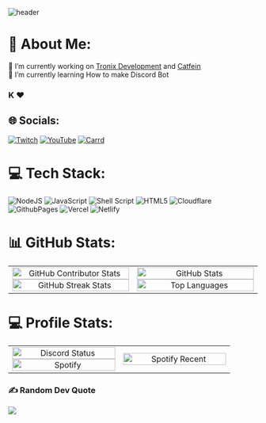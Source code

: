 ![header](https://idmja.github.io/idMJA)

# 💫 About Me:
🔭 I’m currently working on [Tronix Development](https://dc.gg/tx) and [Catfein](https://catfein.co.id) <br>
🌱 I’m currently learning How to make Discord Bot

### K ❤️

## 🌐 Socials:
[![Twitch](https://img.shields.io/badge/Twitch-%239146FF.svg?logo=Twitch&logoColor=white)](https://twitch.tv/idmja) [![YouTube](https://img.shields.io/badge/YouTube-%23FF0000.svg?logo=YouTube&logoColor=white)](https://youtube.com/@MJ1-) [![Carrd](https://img.shields.io/badge/My-Carrd-pink)](https://mjba.carrd.co)

# 💻 Tech Stack:
![NodeJS](https://img.shields.io/badge/node.js-6DA55F?style=for-the-badge&logo=node.js&logoColor=white) ![JavaScript](https://img.shields.io/badge/javascript-%23323330.svg?style=for-the-badge&logo=javascript&logoColor=%23F7DF1E) ![Shell Script](https://img.shields.io/badge/shell_script-%23121011.svg?style=for-the-badge&logo=gnu-bash&logoColor=white) ![HTML5](https://img.shields.io/badge/html5-%23E34F26.svg?style=for-the-badge&logo=html5&logoColor=white) ![Cloudflare](https://img.shields.io/badge/Cloudflare-F38020?style=for-the-badge&logo=Cloudflare&logoColor=white) ![GithubPages](https://img.shields.io/badge/github%20pages-121013?style=for-the-badge&logo=github&logoColor=white) ![Vercel](https://img.shields.io/badge/vercel-%23000000.svg?style=for-the-badge&logo=vercel&logoColor=white) ![Netlify](https://img.shields.io/badge/netlify-%23000000.svg?style=for-the-badge&logo=netlify&logoColor=#00C7B7)
# 📊 GitHub Stats:
<table>
    <tr>
        <td align="center" width="50%">
            <a href="https://github.com/idMJA" target="_blank">
                <img width="100%" src="https://github-contributor-stats.vercel.app/api?username=idMJA&limit=5&theme=tokyonight&combine_all_yearly_contributions=true" alt="GitHub Contributor Stats"/>
            </a>
            <a href="https://github.com/idMJA" target="_blank">
                <img width="100%" src="https://github-readme-streak-stats.herokuapp.com/?user=idMJA&theme=tokyonight&hide_border=false" alt="GitHub Streak Stats"/>
            </a>
        </td>
        <td align="center" width="50%">
            <a href="https://github.com/idMJA" target="_blank">
                <img width="100%" src="https://github-readme-stats.vercel.app/api?username=idMJA&theme=tokyonight&hide_border=false&include_all_commits=true&count_private=true&show_icons=true&show=reviews,discussions_started,discussions_answered,prs_merged,prs_merged_percentage" alt="GitHub Stats"/>
            </a>
            <a href="https://github.com/idMJA" target="_blank">
                <img width="100%" src="https://github-readme-stats.vercel.app/api/top-langs/?username=idMJA&theme=tokyonight&hide_border=false&include_all_commits=true&count_private=true&layout=compact" alt="Top Languages"/>
            </a>
        </td>
    </tr>
</table>

# 💻 Profile Stats:
<table>
    <tr>
        <td align="center" width="50%">
            <a href="https://mjba.live" target="_blank">
                <img width="100%" src="https://lanyard.cnrad.dev/api/885731228874051624" alt="Discord Status"/>
            </a>
            <a href="https://mjba.live" target="_blank">
                <img width="100%" src="https://spotify-github-profile.kittinanx.com/api/view?uid=8116baq16nwq1sab8c5dy3rrx&cover_image=true&theme=natemoo-re&show_offline=true&background_color=121212&interchange=false&bar_color=53b14f&bar_color_cover=false" alt="Spotify"/>
            </a>
        </td>
        <td align="center" width="50%">
            <a href="https://open.spotify.com/user/8116baq16nwq1sab8c5dy3rrx" target="_blank">
                <img width="100%" src="https://spotify-recently-played-readme.vercel.app/api?user=8116baq16nwq1sab8c5dy3rrx" alt="Spotify Recent"/>
            </a>
        </td>
    </tr>
</table>


### ✍️ Random Dev Quote
![](https://quotes-github-readme.vercel.app/api?type=horizontal&theme=tokyonight)

<!-- Proudly created with GPRM ( https://gprm.itsvg.in ) -->
